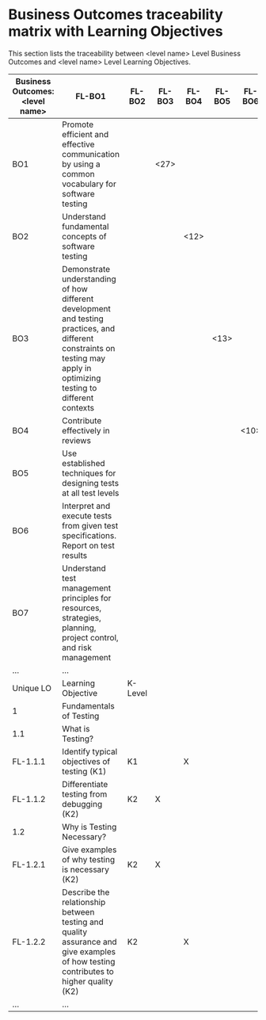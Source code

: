# Business Outcomes traceability matrix with Learning Objectives

This section lists the traceability between \<level name\> Level Business Outcomes and \<level name\> Level Learning Objectives.

| Business Outcomes: \<level name\> | FL-BO1 | FL-BO2 | FL-BO3 | FL-BO4 | FL-BO5 | FL-BO6 | FL-BO7 | … |
| --- | --- | --- | --- | --- | --- | --- | --- | --- |
| BO1 | Promote efficient and effective communication by using a common vocabulary for software testing |  | <27> |  |  |  |  |  |  |  |
| BO2 | Understand fundamental concepts of software testing |  |  | <12> |  |  |  |  |  |  |
| BO3 | Demonstrate understanding of how different development and testing practices, and different constraints on testing may apply in optimizing testing to different contexts |  |  |  | <13> |  |  |  |  |  |
| BO4 | Contribute effectively in reviews |  |  |  |  | <10> |  |  |  |  |
| BO5 | Use established techniques for designing tests at all test levels |  |  |  |  |  | <15> |  |  |  |
| BO6 | Interpret and execute tests from given test specifications. Report on test results |  |  |  |  |  |  | <8> |  |  |
| BO7 | Understand test management principles for resources, strategies, planning, project control, and risk management |  |  |  |  |  |  |  | <9> |  |
| … | … |  |  |  |  |  |  |  |  |  |
| Unique LO | Learning Objective | K-Level |  |  |  |  |  |  |  |  |
| 1 | Fundamentals of Testing |  |  |  |  |  |  |  |  |  |
| 1.1 | What is Testing? |  |  |  |  |  |  |  |  |  |
| FL-1.1.1 | Identify typical objectives of testing (K1) | K1 |  | X |  |  |  |  |  |  |
| FL-1.1.2 | Differentiate testing from debugging (K2) | K2 | X |  |  |  |  |  |  |  |
| 1.2 | Why is Testing Necessary? |  |  |  |  |  |  |  |  |  |
| FL-1.2.1 | Give examples of why testing is necessary (K2) | K2 | X |  |  |  |  |  |  |  |
| FL-1.2.2 | Describe the relationship between testing and quality assurance and give examples of how testing contributes to higher quality (K2) | K2 |  | X |  |  |  |  |  |  |
| … | … |  |  |  |  |  |  |  |  |  |